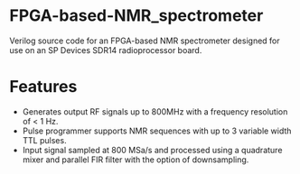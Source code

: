 # FPGA-based-NMR_spectrometer

Verilog source code for an FPGA-based NMR spectrometer designed for use on an SP Devices SDR14 radioprocessor board.

# Features
- Generates output RF signals up to 800MHz with a frequency resolution of < 1 Hz.
- Pulse programmer supports NMR sequences with up to 3 variable width TTL pulses.
- Input signal sampled at 800 MSa/s and processed using a quadrature mixer and parallel FIR filter with the option of downsampling. 
